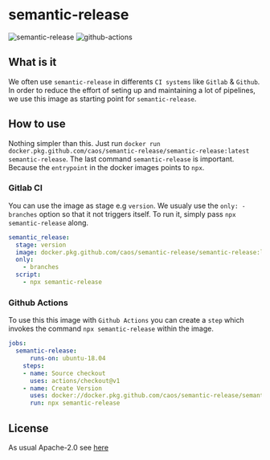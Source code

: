 # semantic-release

![semantic-release](https://img.shields.io/badge/%20%20%F0%9F%93%A6%F0%9F%9A%80-semantic--release-e10079.svg)
![github-actions](https://github.com/caos/semantic-release/workflows/Release/badge.svg)

## What is it

We often use `semantic-release` in differents `CI systems` like `Gitlab` & `Github`. In order to reduce the effort of seting up and maintaining a lot of pipelines, we use this image as starting point for `semantic-release`.

## How to use

Nothing simpler than this. Just run `docker run docker.pkg.github.com/caos/semantic-release/semantic-release:latest semantic-release`.
The last command `semantic-release` is important. Because the `entrypoint` in the docker images points to `npx`.

### Gitlab CI

You can use the image as stage e.g `version`. We usualy use the `only: - branches` option so that it not triggers itself.
To run it, simply pass `npx semantic-release` along.

```yaml
semantic_release:
  stage: version
  image: docker.pkg.github.com/caos/semantic-release/semantic-release:latest
  only:
    - branches
  script:
    - npx semantic-release
```

### Github Actions

To use this this image with `Github Actions` you can create a `step` which invokes the command `npx semantic-release` within the image.

```yaml
jobs:
  semantic-release:
      runs-on: ubuntu-18.04
    steps:
    - name: Source checkout
      uses: actions/checkout@v1
    - name: Create Version
      uses: docker://docker.pkg.github.com/caos/semantic-release/semantic-release:latest
      run: npx semantic-release
```

## License

As usual Apache-2.0 see [here](./LICENSE)
